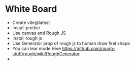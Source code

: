 # White Board

- Create vite@latest
- Install prettier
- Use canvas and Rough JS
- Install rough js
- Use Generator prop of rough js to human draw feel shape 
- You can lear mode here https://github.com/rough-stuff/rough/wiki/RoughGenerator
- 
